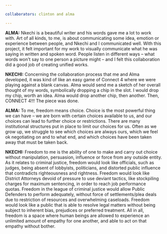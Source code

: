 ```yaml
---

collaborators: clinton and alma

---
```


**ALMA:** Nkechi is a beautiful writer and his words gave me a lot to work with. Art of all kinds, to me, is about communicating some idea, emotion or experience between people, and Nkechi and I communicated well. With this project, it felt important for my work to visually communicate what he was saying in written and spoken word. People listen in different ways – what words won't say to one person a picture might – and I felt this collaboration did a good job of creating unified works. 

**NKECHI:** Concerning the collaboration process that me and Alma developed, it was kind of like an easy game of Connect 4 where we were playing against a blank canvas. Alma would send me a sketch of her overall thought of my words, symbolically dropping a chip in the slot. I would drop my chip, worth an idea. Alma would drop another chip, then another. Then, CONNECT 4!!! The piece was done.

**ALMA:** To me, freedom means choice. Choice is the most powerful thing we can have – we are born with certain choices available to us, and our choices can lead to further choice or restrictions. There are many institutional structures put in place to limit our choices for us. Often as we grow up, we struggle to see which choices are always ours, which we feel ok negotiating on and to what end, and which choices have been taken away that must be taken back. 

**NKECHI:** Freedom to me is the ability of one to make and carry out choice without manipulation, persuasion, influence or force from any outside entity. As it relates to criminal justice, freedom would look like officials, such as judges, being absent of lobbyists, politicians, and distorted public influence that contradicts righteousness and rightness. Freedom would look like District Attorneys devoid of pressure to use deviant tactics, like stockpiling charges for maximum sentencing, in order to reach job performance quotas. Freedom in the league of criminal justice would allow Public Defenders to perform adequately, without force of settlements/plea deals due to restriction of resources and overwhelming caseloads. Freedom would look like a public that is able to resolve legal matters without being subject to inherent bias, prejudices or preferred treatment. All in all, freedom is a space where human beings are allowed to experience an unlimited amount of empathy for one another, and able to act on that empathy without bother. 
